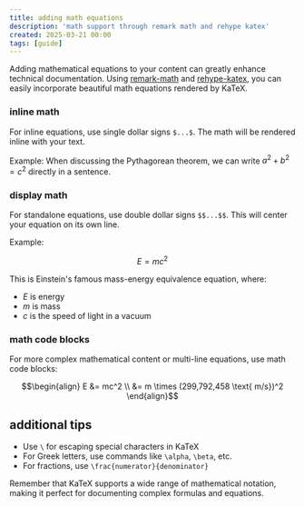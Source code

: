 ```yaml
---
title: adding math equations
description: 'math support through remark math and rehype katex'
created: 2025-03-21 00:00
tags: [guide]
---
```


Adding mathematical equations to your content can greatly enhance technical documentation. Using [remark-math](https://github.com/remarkjs/remark-math) and [rehype-katex](https://github.com/remarkjs/remark-math/tree/main/packages/rehype-katex), you can easily incorporate beautiful math equations rendered by KaTeX.

### inline math

For inline equations, use single dollar signs `$...$`. The math will be rendered inline with your text.

Example: When discussing the Pythagorean theorem, we can write $a^2 + b^2 = c^2$ directly in a sentence.

### display math

For standalone equations, use double dollar signs `$$...$$`. This will center your equation on its own line.

Example:

$$
E = mc^2
$$

This is Einstein's famous mass-energy equivalence equation, where:

- $E$ is energy
- $m$ is mass
- $c$ is the speed of light in a vacuum

### math code blocks

For more complex mathematical content or multi-line equations, use math code blocks:

```math
\begin{align}
E &= mc^2 \\
&= m \times (299,792,458 \text{ m/s})^2
\end{align}
```

## additional tips

- Use `\` for escaping special characters in KaTeX
- For Greek letters, use commands like `\alpha`, `\beta`, etc.
- For fractions, use `\frac{numerator}{denominator}`

Remember that KaTeX supports a wide range of mathematical notation, making it perfect for documenting complex formulas and equations.
